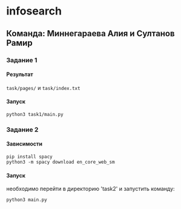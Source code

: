 # infosearch

## Команда: Миннегараева Алия и Султанов Рамир

### Задание 1

#### Результат

`task/pages/` и `task/index.txt`

#### Запуск

```
python3 task1/main.py
```

### Задание 2

#### Зависимости

```
pip install spacy
python3 -m spacy download en_core_web_sm
```

#### Запуск

необходимо перейти в директорию 'task2' и запустить команду:
```
python3 main.py
```

